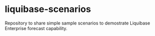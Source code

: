 # liquibase-scenarios
Repository to share simple sample scenarios to demostrate Liquibase Enterprise forecast capability.
